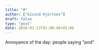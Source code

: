 ```yaml
---
title: "#"
author: ["Eivind Hjertnes"]
draft: false
type: "post"
date: 2018-01-13T01:00:00+01:00
---
```


Annoyance of the day: people saying "pod"
